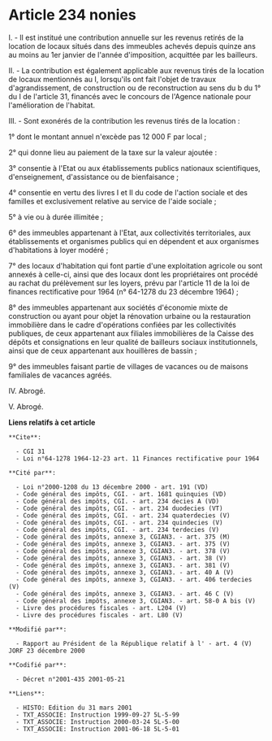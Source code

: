 # Article 234 nonies

I. - Il est institué une contribution annuelle sur les revenus retirés de la location de locaux situés dans des immeubles
achevés depuis quinze ans au moins au 1er janvier de l'année d'imposition, acquittée par les bailleurs.

II. - La contribution est également applicable aux revenus tirés de la location de locaux mentionnés au I, lorsqu'ils ont
fait l'objet de travaux d'agrandissement, de construction ou de reconstruction au sens du b du 1° du I de l'article 31,
financés avec le concours de l'Agence nationale pour l'amélioration de l'habitat.

III. - Sont exonérés de la contribution les revenus tirés de la location :

1° dont le montant annuel n'excède pas 12 000 F par local ;

2° qui donne lieu au paiement de la taxe sur la valeur ajoutée :

3° consentie à l'Etat ou aux établissements publics nationaux scientifiques, d'enseignement, d'assistance ou de
bienfaisance ;

4° consentie en vertu des livres I et II du code de l'action sociale et des familles et exclusivement relative au service de
l'aide sociale ;

5° à vie ou à durée illimitée ;

6° des immeubles appartenant à l'Etat, aux collectivités territoriales, aux établissements et organismes publics qui en
dépendent et aux organismes d'habitations à loyer modéré ;

7° des locaux d'habitation qui font partie d'une exploitation agricole ou sont annexés à celle-ci, ainsi que des locaux dont
les propriétaires ont procédé au rachat du prélèvement sur les loyers, prévu par l'article 11 de la loi de finances
rectificative pour 1964 (n° 64-1278 du 23 décembre 1964) ;

8° des immeubles appartenant aux sociétés d'économie mixte de construction ou ayant pour objet la rénovation urbaine ou la
restauration immobilière dans le cadre d'opérations confiées par les collectivités publiques, de ceux appartenant aux
filiales immobilières de la Caisse des dépôts et consignations en leur qualité de bailleurs sociaux institutionnels, ainsi
que de ceux appartenant aux houillères de bassin ;

9° des immeubles faisant partie de villages de vacances ou de maisons familiales de vacances agréés.

IV. Abrogé.

V. Abrogé.

**Liens relatifs à cet article**

	**Cite**:

	  - CGI 31
	  - Loi n°64-1278 1964-12-23 art. 11 Finances rectificative pour 1964

	**Cité par**:

	  - Loi n°2000-1208 du 13 décembre 2000 - art. 191 (VD)
	  - Code général des impôts, CGI. - art. 1681 quinquies (VD)
	  - Code général des impôts, CGI. - art. 234 decies A (VD)
	  - Code général des impôts, CGI. - art. 234 duodecies (VT)
	  - Code général des impôts, CGI. - art. 234 quaterdecies (V)
	  - Code général des impôts, CGI. - art. 234 quindecies (V)
	  - Code général des impôts, CGI. - art. 234 terdecies (V)
	  - Code général des impôts, annexe 3, CGIAN3. - art. 375 (M)
	  - Code général des impôts, annexe 3, CGIAN3. - art. 375 (V)
	  - Code général des impôts, annexe 3, CGIAN3. - art. 378 (V)
	  - Code général des impôts, annexe 3, CGIAN3. - art. 38 (V)
	  - Code général des impôts, annexe 3, CGIAN3. - art. 381 (V)
	  - Code général des impôts, annexe 3, CGIAN3. - art. 40 A (V)
	  - Code général des impôts, annexe 3, CGIAN3. - art. 406 terdecies (V)
	  - Code général des impôts, annexe 3, CGIAN3. - art. 46 C (V)
	  - Code général des impôts, annexe 3, CGIAN3. - art. 58-0 A bis (V)
	  - Livre des procédures fiscales - art. L204 (V)
	  - Livre des procédures fiscales - art. L80 (V)

	**Modifié par**:

	  - Rapport au Président de la République relatif à l' - art. 4 (V) JORF 23 décembre 2000

	**Codifié par**:

	  - Décret n°2001-435 2001-05-21

	**Liens**:

	  - HISTO: Edition du 31 mars 2001
	  - TXT_ASSOCIE: Instruction 1999-09-27 5L-5-99
	  - TXT_ASSOCIE: Instruction 2000-03-24 5L-5-00
	  - TXT_ASSOCIE: Instruction 2001-06-18 5L-5-01
